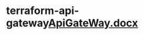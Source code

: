 # terraform-api-gateway[ApiGateWay.docx](https://github.com/odmorales/terraform-api-gateway/files/10108749/ApiGateWay.docx)
